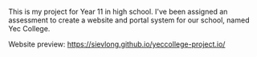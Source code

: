 This is my project for Year 11 in high school. 
I've been assigned an assessment to create a website and portal system for our school, named Yec College.

Website preview: https://sievlong.github.io/yeccollege-project.io/
